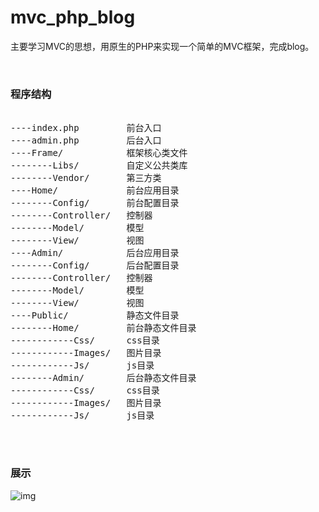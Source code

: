 # mvc_php_blog
主要学习MVC的思想，用原生的PHP来实现一个简单的MVC框架，完成blog。

<br>

### 程序结构

<pre>

----index.php         前台入口  
----admin.php         后台入口  
----Frame/            框架核心类文件  
--------Libs/         自定义公共类库  
--------Vendor/       第三方类  
----Home/             前台应用目录  
--------Config/       前台配置目录  
--------Controller/   控制器  
--------Model/        模型  
--------View/         视图  
----Admin/            后台应用目录  
--------Config/       后台配置目录  
--------Controller/   控制器  
--------Model/        模型  
--------View/         视图  
----Public/           静态文件目录  
--------Home/         前台静态文件目录  
------------Css/      css目录  
------------Images/   图片目录  
------------Js/       js目录  
--------Admin/        后台静态文件目录  
------------Css/      css目录  
------------Images/   图片目录  
------------Js/       js目录

</pre>

<br>

### 展示

![img]()
